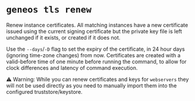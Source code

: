 # `geneos tls renew`

Renew instance certificates. All matching instances have a new certificate issued using the current signing certificate but the private key file is left unchanged if it exists, or created if it does not.

Use the `--days`/`-D` flag to set the expiry of the certificate, in 24 hour days (ignoring time-zone changes) from now. Certificates are created with a valid-before time of one minute before running the command, to allow for clock differences and latency of command execution.

⚠ Warning: While you can renew certificates and keys for `webservers` they will not be used directly as you need to manually import them into the configured truststore/keystore.
